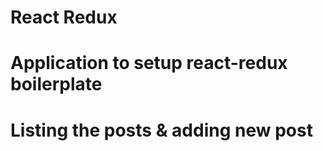 # React Redux 

# Application to setup react-redux boilerplate

# Listing the posts & adding new post 


